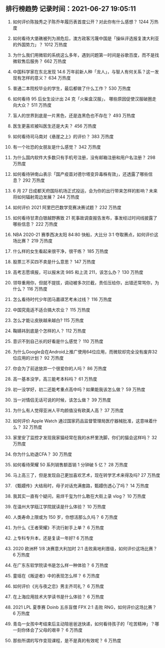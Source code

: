 
## 排行榜趋势 记录时间：2021-06-27 19:05:11
  
  1. 如何评价陈独秀之子陈乔年履历表首度公开？对此你有什么感想？ 1244 万热度
    
  2. 如何看待大堡礁被列为濒危后，澳方政客污蔑中国是「操纵评选报复澳大利亚的外国势力」？ 1012 万热度
    
  3. 为什么我们用微软的系统这么多年，遇到问题第一时间是谷歌百度，而不是找微软售后服务？ 662 万热度
    
  4. 中国科学家在东北发现 14.6 万年前新人种「龙人」，与智人有何关系？这一发现有怎样的意义？ 634 万热度
    
  5. 普通二本院校毕业的学生，最后都做了什么工作？ 530 万热度
    
  6. 如何看待 95 后女生设计出 24 克「火柴盒汉服」， 哪些原因促使汉服破圈走向大众？ 511 万热度
    
  7. 盲人的世界到底是一片黑色，还是连黑色也不存在？ 493 万热度
    
  8. 医生更喜欢被叫医生还是大夫？ 456 万热度
    
  9. 如何看待司马南对《悬崖之上》的评价？ 383 万热度
    
  10. 有一个社恐的女朋友是什么感觉？ 342 万热度
    
  11. 为什么国内软件大多数只有手机号注册，没有邮箱注册和用户名注册？ 298 万热度
    
  12. 如何看待钟南山表示「国产疫苗对德尔塔变异毒株有效」，还透露了哪些信息？ 292 万热度
    
  13. 6 月 27 日成都天府国际机场正式投运，会为你的出行带来怎样的影响？未来将如何辐射周边发展？ 244 万热度
    
  14. 如何评价 2021 阿里巴巴数学竞赛决赛试题？ 232 万热度
    
  15. 如何看待甘肃白银越野赛致 21 死事故调查报告发布，事发经过时间线披露了哪些信息？ 222 万热度
    
  16. NBA 2020-21 赛季西决太阳 84:80 快船，大比分 3:1 夺取赛点，如何评价这场比赛？ 219 万热度
    
  17. 什么样的女生看起来很干净，很干练？ 185 万热度
    
  18. 股票三不买四不卖是什么意思？ 147 万热度
    
  19. 高考志愿填报，可以报末流 985 和上流 211，该怎么办？ 130 万热度
    
  20. 领导重用你，但就不提拔，调动被多次拦截，责任压给你，出错还常骂你，为什么？ 116 万热度
    
  21. 怎么看待时代少年团马嘉祺艺考未过线？ 116 万热度
    
  22. 中国究竟适不适合搞大农业？ 115 万热度
    
  23. 怎么才能让皮肤越来越白? 115 万热度
    
  24. 鞠婧祎到底是个怎样的人？ 112 万热度
    
  25. 意识不到自己长的好看是什么感觉？ 110 万热度
    
  26. 为什么Google会在Android上推广使用64位应用，而微软却完全没有废弃32位应用的计划？ 92 万热度
    
  27. 你会为了前途放弃一个很爱你的人吗？ 86 万热度
    
  28. 高一基本没学，高三能考本科吗？ 61 万热度
    
  29. 初一没学好，初二还能考重点高中吗？如果能我该怎么做？ 59 万热度
    
  30. 当一对情侣无话可说的时候，该怎么做？ 39 万热度
    
  31. 为什么有人觉得亚洲人平均颜值没有欧美人高？ 37 万热度
    
  32. 如何评价 Apple Watch 通过国家药品监督管理局医疗器械批准，这意味着什么？ 32 万热度
    
  33. 家里安了监控才发现我家猫经常在我的水杯里洗脚，你们的猫会这样吗？ 32 万热度
    
  34. 你为什么劝退CFA？ 30 万热度
    
  35. 如何看待荣耀 50 系列销售额首销 1 分钟破 5 亿？ 28 万热度
    
  36. 马上高三了，但是发现自己更加喜欢艺术，现在转学艺术来得及吗? 27 万热度
    
  37. 《甄嬛传》大结局时，母子对话充满套路，甄嬛伤透心了吗？ 14 万热度
    
  38. 我其实一直有个疑问，易烊千玺为什么敢在大街上录 vlog？ 10 万热度
    
  39. 在温州大学瓯江学院就读是什么体验？ 10 万热度
    
  40. 人类寿命上限或为 150 岁，你想活那么久吗？ 6 万热度
    
  41. 为什么《王者荣耀》不流行射手上单？ 6 万热度
    
  42. 上专科专升本，还是复读一年好? 6 万热度
    
  43. 2020 欧洲杯 1/8 决赛意大利加时 2:1 击败奥地利晋级，如何评价这场比赛？ 6 万热度
    
  44. 在广东东软学院读书是怎么样一种体验？ 6 万热度
    
  45. 童瑶在《叛逆者》中的表现怎么样？ 6 万热度
    
  46. 如何评价《光与夜之恋》男主齐司礼？ 6 万热度
    
  47. 在上海应用技术大学读书是什么体验？ 6 万热度
    
  48. 2021 LPL 夏季赛 Doinb 五杀盲僧 FPX 2:1 击败 RNG，如何评价这场比赛？ 6 万热度
    
  49. 青岛一女孩中考结束后主动陪爸爸送快递，如何看待孩子的「吃苦精神」？哪一刻你体会了父母的艰辛？ 6 万热度
    
  50. 那些所谓的写作变现课程，是不是真的有效呢？ 6 万热度
    